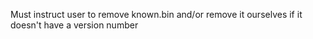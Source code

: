 Must instruct user to remove known.bin and/or remove it ourselves if it doesn't have a version number
